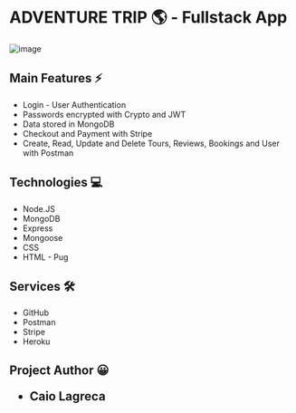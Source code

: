 <h1>ADVENTURE TRIP 🌎 - Fullstack App</h1>

![image](https://github.com/caiolagreca/dreams-trip/blob/main/public/img/gif.gif)

<h2>Main Features ⚡</h2>
<ul>
  <li>Login - User Authentication</li>
  <li>Passwords encrypted with Crypto and JWT</li>
  <li>Data stored in MongoDB</li>
  <li>Checkout and Payment with Stripe</li>
  <li>Create, Read, Update and Delete Tours, Reviews, Bookings and User with Postman</li>   
</ul>

<h2>Technologies 💻</h2>
<ul>
  <li>Node.JS</li>
  <li>MongoDB</li>
  <li>Express</li>
  <li>Mongoose</li>
  <li>CSS</li>
  <li>HTML - Pug</li>
</ul>

<h2>Services 🛠</h2>
<ul>
  <li>GitHub</li>
  <li>Postman</li>
  <li>Stripe</li>
  <li>Heroku</li>
</ul>

<h2>Project Author 😀</2>
<ul>
  <li>Caio Lagreca</li>
</ul>
